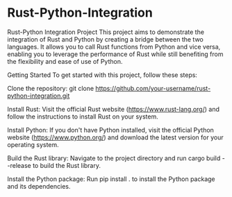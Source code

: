 # Rust-Python-Integration
Rust-Python Integration Project This project aims to demonstrate the integration of Rust and Python by creating a bridge between the two languages. It allows you to call Rust functions from Python and vice versa, enabling you to leverage the performance of Rust while still benefiting from the flexibility and ease of use of Python.

Getting Started
To get started with this project, follow these steps:

Clone the repository: git clone https://github.com/your-username/rust-python-integration.git

Install Rust: Visit the official Rust website (https://www.rust-lang.org/) and follow the instructions to install Rust on your system.

Install Python: If you don't have Python installed, visit the official Python website (https://www.python.org/) and download the latest version for your operating system.

Build the Rust library: Navigate to the project directory and run cargo build --release to build the Rust library.

Install the Python package: Run pip install . to install the Python package and its dependencies.
